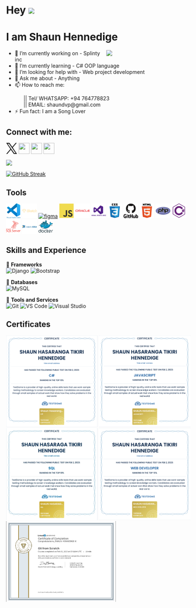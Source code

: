 <h1> Hey <img src="https://media.giphy.com/media/hvRJCLFzcasrR4ia7z/giphy.gif" width="25px"> </h1>

<h1>I am Shaun Hennedige</h1>

<img align='right' src="https://media2.giphy.com/media/fvx95jkua5th3YeThr/giphy.gif?cid=ecf05e47b596davzzkj65n2frc8josr9jwcikb1zaflbjmv4&rid=giphy.gif&ct=s" width="230">

<ul>
  <li>🔭 I’m currently working on - Splinty inc</li>
  <li>🌱 I’m currently learning - C# OOP language</li>
  <li>🤔 I’m looking for help with - Web project development</li>
  <li>💬 Ask me about - Anything</li>
  <li>📫 How to reach me:</li>
  <ul style="list-style-type: none;">
    <li>|| Tel/ WHATSAPP: +94 764778823 </li>
    <li>|| EMAIL: shaundvp@gmail.com </li>
  </ul>
  <li>⚡ Fun fact: I am a Song Lover </li>
</ul>

<h2 align="left">Connect with me:</h2>
<p align="left">
  <a class="social-icon" href="https://twitter.com/ShaunHennedige" target="blank"><img align="center" src="https://github.com/devicons/devicon/blob/master/icons/twitter/twitter-original.svg" alt="" height="30" width="30" /></a>
  <a class="social-icon" href="https://www.linkedin.com/in/shaun-hennedige-%C2%A9-63158b180/" target="blank"><img align="center" src="https://cdn0.iconfinder.com/data/icons/social-flat-rounded-rects/512/linkedin-512.png" alt="" height="30" width="30" /></a>
  <a class="social-icon" href="https://www.instagram.com/sean_hennedige/" target="blank"><img align="center" src="https://cdn2.iconfinder.com/data/icons/social-icons-33/128/Instagram-512.png" alt="" height="30" width="30" /></a>
  <a class="social-icon" href="https://www.youtube.com/channel/UCtzeij7d_d2t6Wd0r3a5Asw" target="blank"><img align="center" src="https://cdn1.iconfinder.com/data/icons/logotypes/32/youtube-512.png" alt="" height="30" width="30" /></a>
</p>

<img align='center' src="https://media0.giphy.com/media/hqU2KkjW5bE2v2Z7Q2/giphy.gif?cid=ecf05e47k1xhvwj8snj5jrqryh5jb1pzighx8rgxwte63rh1&rid=giphy.gif&ct=ts" width="200">

[![GitHub Streak](http://github-readme-streak-stats.herokuapp.com?user=ShaunHennedige&theme=dark&date_format=j%2Fn%5B%2FY%5D)](https://git.io/streak-stats)

<h2>Tools</h2>
<p align="left">
  <a href="https://code.visualstudio.com" target="_blank"><img src="https://github.com/devicons/devicon/blob/master/icons/vscode/vscode-original-wordmark.svg" alt="vscode" width="40" height="40"/></a>
  <a href="https://www.sketch.com" target="_blank"><img src="https://github.com/devicons/devicon/blob/master/icons/sketch/sketch-line-wordmark.svg" alt="sketch" width="40" height="40"/></a>
  <a href="https://www.figma.com/" target="_blank"><img src="https://www.vectorlogo.zone/logos/figma/figma-icon.svg" alt="figma" width="40" height="40"/></a>
  <a href="https://www.w3schools.com/js/" target="_blank"><img src="https://github.com/devicons/devicon/blob/master/icons/javascript/javascript-original.svg" alt="js" width="40" height="40"/></a>
  <a href="https://www.oracle.com/index.html" target="_blank"><img src="https://github.com/devicons/devicon/blob/master/icons/oracle/oracle-original.svg" alt="oracle" width="40" height="40"/></a>
  <a href="https://visualstudio.microsoft.com" target="_blank"><img src="https://github.com/devicons/devicon/blob/master/icons/visualstudio/visualstudio-plain-wordmark.svg" alt="VisualStudio" width="40" height="40"/></a>
  <a href="https://www.w3schools.com/css/" target="_blank"><img src="https://github.com/devicons/devicon/blob/master/icons/css3/css3-original-wordmark.svg" alt="css" width="40" height="40"/></a>
  <a href="https://github.com" target="_blank"><img src="https://github.com/devicons/devicon/blob/master/icons/github/github-original-wordmark.svg" alt="github" width="40" height="40"/></a>
  <a href="https://developer.mozilla.org/en-US/docs/Glossary/HTML5" target="_blank"><img src="https://github.com/devicons/devicon/blob/master/icons/html5/html5-original-wordmark.svg" alt="html5" width="40" height="40"/></a>
  <a href="https://phpenthusiast.com" target="_blank"><img src="https://github.com/devicons/devicon/blob/master/icons/php/php-original.svg" alt="PHP" width="40" height="40"/></a>
  <a href="https://www.w3schools.com/cs/index.php" target="_blank"><img src="https://raw.githubusercontent.com/devicons/devicon/1119b9f84c0290e0f0b38982099a2bd027a48bf1/icons/csharp/csharp-line.svg" alt="C#" width="40" height="40"/></a>
  <a href="https://www.microsoft.com/en-us/sql-server/sql-server-downloads" target="_blank"><img src="https://raw.githubusercontent.com/devicons/devicon/1119b9f84c0290e0f0b38982099a2bd027a48bf1/icons/microsoftsqlserver/microsoftsqlserver-plain-wordmark.svg" alt="MSSQL" width="40" height="40"/></a>
  <a href="https://www.jetbrains.com/idea/" target="_blank"><img src="https://raw.githubusercontent.com/devicons/devicon/1119b9f84c0290e0f0b38982099a2bd027a48bf1/icons/intellij/intellij-original-wordmark.svg" alt="IJ" width="40" height="40"/></a>
  <a href="https://www.docker.com" target="_blank"><img src="https://raw.githubusercontent.com/devicons/devicon/1119b9f84c0290e0f0b38982099a2bd027a48bf1/icons/docker/docker-original-wordmark.svg" alt="Docker" width="40" height="40"/></a>
</p>

<h2>Skills and Experience</h2>
<p>
  🔴 <strong>Frameworks</strong>
  <br/>
  <img src="https://img.shields.io/badge/Django-092E20?style=for-the-badge&logo=django&logoColor=white" alt="Django"/>
  <img src="https://img.shields.io/badge/Bootstrap-563D7C?style=for-the-badge&logo=bootstrap&logoColor=white" alt="Bootstrap"/>
</p>
<p>
  🔴 <strong>Databases</strong>
  <br/>
  <img src="https://img.shields.io/badge/MySQL-00000F?style=for-the-badge&logo=mysql&logoColor=white" alt="MySQL"/>
</p>
<p>
  🔴 <strong>Tools and Services</strong>
  <br/>
  <img src="https://img.shields.io/badge/Git-F05032?style=for-the-badge&logo=git&logoColor=white" alt="Git"/>
  <img src="https://img.shields.io/badge/Visual_Studio_Code-0078D4?style=for-the-badge&logo=visual%20studio%20code&logoColor=white" alt="VS Code"/>
  <img src="https://img.shields.io/badge/Visual_Studio_2019-5C2D91?style=for-the-badge&logo=visual%20studio&logoColor=white" alt="Visual Studio"/>
</p>

<h2>Certificates</h2>
<p align="left">
  <a href="https://www.testdome.com/certificates/cb981e494fc040aab08a2d59a1ab75b0" target="_blank"><img src="https://raw.githubusercontent.com/ShaunHennedige/Computing-Certificates/main/Screenshot%202023-02-02%20at%2007.14.07.png?token=GHSAT0AAAAAAB6HVL4CLPVUZWOBOTBH7NHKY7DOJUA" alt="C#CERT" width="250" height="250"/></a>
  <a href="https://www.testdome.com/certificates/3d96cedbc2cd4d1391bf0b0095706415" target="_blank"><img src="https://raw.githubusercontent.com/ShaunHennedige/Computing-Certificates/main/Screenshot%202023-02-02%20at%2008.56.32.png?token=GHSAT0AAAAAAB6HVL4CLXZR7HINOYHY4NREY7DOLDA" alt="Javascript" width="250" height="250"/></a>
  <a href="https://www.testdome.com/certificates/9ba09b71c069475cba096c8325d54592" target="_blank"><img src="https://raw.githubusercontent.com/ShaunHennedige/Computing-Certificates/main/WhatsApp%20Image%202023-02-02%20at%2008.39.38.jpeg?token=GHSAT0AAAAAAB6HVL4CTIJEKV32DQOTGOFAY7DONVQ" alt="SQL" width="250" height="250"/></a>
  <a href="https://www.testdome.com/certificates/f8c5512100ef42b38032f52e7741011c" target="_blank"><img src="https://raw.githubusercontent.com/ShaunHennedige/Computing-Certificates/main/Screenshot%202023-02-02%20at%2009.10.35.png?token=GHSAT0AAAAAAB6HVL4DIW5PG3LSIHEZVFBIY7DOPCA" alt="Web_Developer" width="250" height="250"/></a>
  <a href="https://www.linkedin.com/learning/certificates/17e4fc1d796d7fe4d23696fe25e0e35752a9630c0c04f74a0da8c81ef245ae31?u=26140778" target="_blank"><img src="https://raw.githubusercontent.com/ShaunHennedige/Computing-Certificates/main/Screenshot%202023-02-08%20at%2014.36.29.png?token=GHSAT0AAAAAAB6HVL4CK4MUOWWGI7FGECAKY7DOSAQ" alt="GIT_From_Scratch" width="300" height="220"/></a>
</p>
